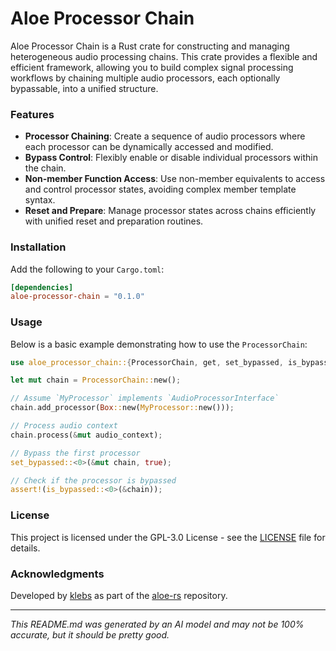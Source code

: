 # Aloe Processor Chain

Aloe Processor Chain is a Rust crate for constructing and managing heterogeneous audio processing chains. This crate provides a flexible and efficient framework, allowing you to build complex signal processing workflows by chaining multiple audio processors, each optionally bypassable, into a unified structure. 

### Features

- **Processor Chaining**: Create a sequence of audio processors where each processor can be dynamically accessed and modified.
- **Bypass Control**: Flexibly enable or disable individual processors within the chain.
- **Non-member Function Access**: Use non-member equivalents to access and control processor states, avoiding complex member template syntax.
- **Reset and Prepare**: Manage processor states across chains efficiently with unified reset and preparation routines.

### Installation
Add the following to your `Cargo.toml`:

```toml
[dependencies]
aloe-processor-chain = "0.1.0"
```

### Usage
Below is a basic example demonstrating how to use the `ProcessorChain`:

```rust
use aloe_processor_chain::{ProcessorChain, get, set_bypassed, is_bypassed};

let mut chain = ProcessorChain::new();

// Assume `MyProcessor` implements `AudioProcessorInterface`
chain.add_processor(Box::new(MyProcessor::new()));

// Process audio context
chain.process(&mut audio_context);

// Bypass the first processor
set_bypassed::<0>(&mut chain, true);

// Check if the processor is bypassed
assert!(is_bypassed::<0>(&chain));
```

### License

This project is licensed under the GPL-3.0 License - see the [LICENSE](LICENSE) file for details.

### Acknowledgments

Developed by [klebs](https://github.com/klebs6) as part of the [aloe-rs](https://github.com/klebs6/aloe-rs) repository.

---
*This README.md was generated by an AI model and may not be 100% accurate, but it should be pretty good.*